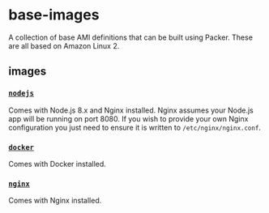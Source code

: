 # base-images
A collection of base AMI definitions that can be built using Packer. These are
all based on Amazon Linux 2.

## images
### [`nodejs`](./images/nodejs)
Comes with Node.js 8.x and Nginx installed. Nginx assumes your Node.js app will
be running on port 8080. If you wish to provide your own Nginx configuration you
just need to ensure it is written to `/etc/nginx/nginx.conf`.

### [`docker`](./images/docker)
Comes with Docker installed.

### [`nginx`](./images/nginx)
Comes with Nginx installed.
